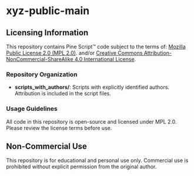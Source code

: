 # xyz-public-main

## Licensing Information
This repository contains Pine Script™ code subject to the terms of:
[Mozilla Public License 2.0 (MPL 2.0)](https://mozilla.org/MPL/2.0/). and/or
[Creative Commons Attribution-NonCommercial-ShareAlike 4.0 International License](https://creativecommons.org/licenses/by-nc-sa/4.0/).

### Repository Organization
- **scripts_with_authors/**: Scripts with explicitly identified authors. Attribution is included in the script files.

### Usage Guidelines
All code in this repository is open-source and licensed under MPL 2.0. Please review the license terms before use.

## Non-Commercial Use
This repository is for educational and personal use only. Commercial use is prohibited without explicit permission from the original author.
